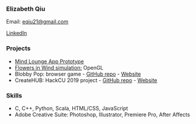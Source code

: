 ### Elizabeth Qiu

Email: eqiu21@gmail.com

[LinkedIn](https://www.linkedin.com/in/elizabeth-qiu-17649215b/)

### Projects
* [Mind Lounge App Prototype](https://qlychee.github.io/Mind-Lounge/)
* [Flowers in Wind simulation:](https://github.com/qlychee/OpenGL-Projects/tree/master/Flowers%20in%20Wind) OpenGL
* Blobby Pop: browser game - [GitHub repo](https://github.com/qlychee/Blobby-Pop) - [Website](https://qlychee.github.io/Blobby-Pop/)
* CreateHUB: HackCU 2019 project - [GitHub repo](https://github.com/vitr2218/HackCUProject) - [Website](https://createhub-a1e47.firebaseapp.com/)

### Skills
* C, C++, Python, Scala, HTML/CSS, JavaScript
* Adobe Creative Suite: Photoshop, Illustrator, Premiere Pro, After Affects
